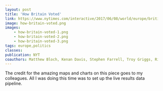 ```yaml
---
layout: post
title: 'How Britain Voted'
link: https://www.nytimes.com/interactive/2017/06/08/world/europe/british-general-election-results-analysis.html
image: how-britain-voted.png
images:
    - how-britain-voted-1.png
    - how-britain-voted-2.png
    - how-britain-voted-3.png
tags: europe,politics
classes:
publication: NYT
coauthors: Matthew Bloch, Kenan Davis, Stephen Farrell, Troy Griggs, Rich Harris and Adam Pearce
---
```


The credit for the amazing maps and charts on this piece goes to my colleagues. All I was doing this time was to set up the live results data pipeline.
